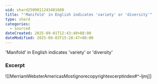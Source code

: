 ```yaml
---
uid: shard2509011243401680
title: "'Manifold' in English indicates 'variety' or 'diversity'"
type: shard
categories:
  - sourced
dateCreated: 2025-09-01T12:43:40+08:00
dateModified: 2025-09-03T15:28:47+08:00
---
```

'Manifold' in English indicates 'variety' or 'diversity'

### Excerpt
![[MerriamWebsterAmericasMostignorecopyrightexcerptindex#^-ljmj]]